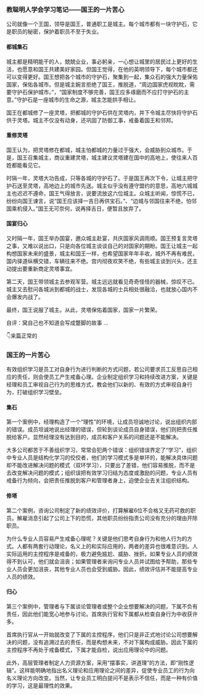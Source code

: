 ### 教聪明人学会学习笔记——国王的一片苦心

公司就像一个王国，领导是国王，普通职工是城主。每个城市都有一块守护石，它是职员的秘密，保护着职员不至于失业。

#### 都城集石

城主都是精明能干的人，兢兢业业，事必躬亲，一心想让城里的居民过上更好的生活，也愿意和国王共建美好家园。但国王觉得，在他的英明领导下，每个城市都还可以变得更好。国王想把各个城市的守护石，聚集到一起，集众石的强大力量保佑国家，保佑各城市。但是城主婉言拒绝了国王，推脱道，“周边国家虎视眈眈，需要守护石保护城市。”，“国家制度不够完善，国王应多琢磨而不应打守护石的主意。”守护石是一座城市的生命之源，城主怎能拱手相让。

国王在都城修了一座灵塔，把都城的守护石供在灵塔内，并下令城主尽快将守护石供于灵塔。城主不仅没有动身，还巩固了防御工事，戒备着国王和邻邦。

#### 重修灵塔

国王认为，把灵塔修在都城，城主怕都城的力量过于强大，会威胁到众城市。于是，国王召集城主，商议重建灵塔，城主建议灵塔建在国中的高地上，使往来人百姓都能看见它。

时隔一年，灵塔大功告成，只等各城的守护石了。于是国王再次下令，让城主把守护石送至灵塔，高地边上的城市先送。城主似乎没有遵守盟约的意思，高地六城城主也迟迟不遵命，国王气得放言，说要流放这六位城主。众城主听闻，惊慌不已，纷纷向国王谏言，说“国王应该择一吉日再供宝石。”、“边城与邻国往来不绝，怕邻国乘机侵入。”国王无可奈何，说再择吉日，便暂且放弃了。

#### 国宴归心

又时隔一年，国王举办国宴，邀众城主赴宴，共庆国家风调雨顺。国王预复言灵塔之事，又难以说出口，只是向各位城主谈谈自己的对国家的期盼。国王让城主一起构想国家未来的盛景，城主和国王一样，也希望国家年年丰收，城外不再有难民，国内驿道纵横交错，车辆往来不绝。宫内彻夜欢笑不绝，有些城主谈到兴头，还主动提出要重新商定灵塔事宜。

第二天，国王带领城主去参观军营。城主远远就看见奇奇怪怪的器械，惊叹不已。城主又去慰问各城派到都城的战士，发现各城的士兵相处很融洽，也就放心国内不会爆发内战了。

最终，国王说服了城主。从此，灵塔保佑着国家，国家一片繁荣。



自评：窝自己也不知道会写成蹩脚的故事 ...

:point_down:来篇正常的



### 国王的一片苦心

有效组织学习是员工对自身行为进行判断的方式问题，若公司要求员工反思自己相应的责任，则会使员工产生戒备心理。企业制定组织学习和持续改进方案，关键是经理和员工审视自己行为的思维方式，教会他们以新的、有效的方式审视自身行为，打破组织学习壁垒。

#### 集石

第一个案例中，经理构造了一个“理性”的环境，让成员坦诚地讨论，说出组织内部的错误。成员坦诚地说出经理的错误，但轮到谈论成员自身错误，他们则把责任推脱给客户。显然经理没有达到目的，成员和客户关系的问题还是不能解决。

大多公司都苦于不善组织学习，常常会犯两个错误：组织错误界定了“学习”，组织中专业人员是结构化学习的佼佼者，他们的学习模式多是单环的，能解决具体问题却不能改进解决问题的模式（双环学习），只要出了差错，他们容易推脱，而不是去改变解决问题的模式；组织误把有效学习归结为态度或激励的问题，专业人员有戒备行为倾向，会把责任推脱到客户和管理者身上，迫使企业去关注组织结构。

#### 修塔

第二个案例，咨询公司制定了新的绩效评价，打算解雇6位不合格又无药可救的职员。解雇消息引起了公司上下的恐慌，其他职员纷纷指责公司没有充分的理由开除职员。

为什么专业人员容易产生戒备心理呢？关键是他们思考自身行为和他人行为的方式。人都有两套行动理论，名义上的和实际应用的，两者的差异也很难意识到。人实际运用的主控程序是戒备的，极力避免尴尬、威胁、挫折。如果专业人员的绩效得不到认可，他们就会沮丧；如果管理者来询问专业人员并试图给予帮助，那些专业人员会更加沮丧，其他专业人员也会受到威胁。因此，绩效评估并不能提高专业人员的绩效。

#### 归心

第三个案例中，管理者与下属谈论管理者或整个企业想要解决的问题，下属不负有责任，因此他们能宽心地参与讨论。首席执行官和下属都从检查自身行为中收获许多。

首席执行官从一开始就改变了下属的主控程序，他们只是非正式地讨论公司想要解决的问题，没有追溯过去的责任，而是构想未来，不对下属构成威胁。因此下属的主控程序不再处于戒备模式，下属才能自检，说出应用理论中的问题。

此外，高层管理者制定人力资源方案，采用“摆事实，讲道理”的方法，即“刚性逻辑”。这样能明确地指出名义理论和应用理论之间的差异，促使专业员工的行为向名义理论方向改变。当然，让专业员工明白提问不是表示不信任，而是一种有价值的学习，这是最理性的效果。



